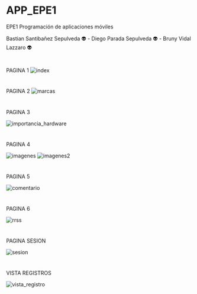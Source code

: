 # APP_EPE1
EPE1 Programación de aplicaciones móviles

 Bastian Santibañez Sepulveda :alien: - Diego Parada Sepulveda :alien: - Bruny Vidal Lazzaro :alien:
 #
 PAGINA 1
 ![index](https://user-images.githubusercontent.com/51329760/116592289-d9386780-a8ed-11eb-882f-0704cdd09bac.PNG)
 # 
 PAGINA 2
 ![marcas](https://user-images.githubusercontent.com/51329760/116592375-eead9180-a8ed-11eb-8ee3-44e00297f50f.PNG)
 
 # 
 PAGINA 3
 
 ![importancia_hardware](https://user-images.githubusercontent.com/51329760/116592371-ee14fb00-a8ed-11eb-88f6-708d8d298fe4.PNG)

 # 
 PAGINA 4
 
 ![imagenes](https://user-images.githubusercontent.com/51329760/116592362-ece3ce00-a8ed-11eb-8fb9-e45f014d6161.PNG)
![imagenes2](https://user-images.githubusercontent.com/51329760/116592369-ee14fb00-a8ed-11eb-8ead-5df241bd2b05.PNG)

 #
 PAGINA 5
 
 ![comentario](https://user-images.githubusercontent.com/51329760/116592359-ec4b3780-a8ed-11eb-911d-b0a47c5ca5b1.PNG)
 
 #
 PAGINA 6
 
 ![rrss](https://user-images.githubusercontent.com/51329760/116592376-ef462800-a8ed-11eb-9337-6be81481396d.PNG)
 
 #
 PAGINA SESION
 
![sesion](https://user-images.githubusercontent.com/51329760/116592378-ef462800-a8ed-11eb-9d08-c8631624eb90.PNG)

#

VISTA REGISTROS

![vista_registro](https://user-images.githubusercontent.com/51329760/116606541-e14cd300-a8fe-11eb-8f8d-bfa2c7b93000.PNG)




